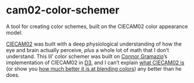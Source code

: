 # cam02-color-schemer

A tool for creating color schemes, built on the CIECAM02 color appearance model.

[CIECAM02](https://en.wikipedia.org/wiki/CIECAM02) was built with a deep physiological understanding of how the eye and brain actually perceive, *plus* a whole lot of math that I don’t understand. This lil’ color schemer was built on [Connor Gramazio](gramaz.io)’s implementation of CIECAM02 in [D3](https://d3js.org), and I can’t explain [what CIECAM02 is](gramaz.io/d3-cam02/#ciecam02) (or show you [how much better it is at blending colors](http://gramaz.io/d3-cam02/#cam02vsLab)) any better than he does.
